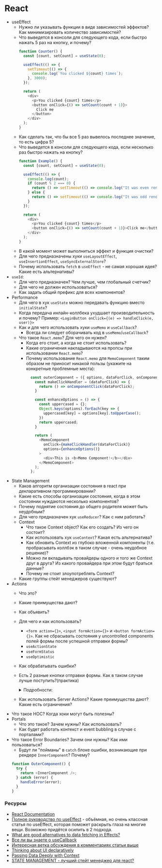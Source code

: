 # React

* useEffect
  * Нужно ли указывать функции в виде зависимостей эффектов? Как минимизировать количество зависимостей?
  * Что выведется в консоли для следующего кода, если быстро нажать 5 раз на кнопку, и почему?
    ```javascript
    function Counter() {
      const [count, setCount] = useState(0);

      useEffect(() => {
        setTimeout(() => {
          console.log(`You clicked ${count} times`);
        }, 3000);
      });

      return (
        <div>
          <p>You clicked {count} times</p>
          <button onClick={() => setCount(count + 1)}>
            Click me
          </button>
        </div>
      );
    }
    ```
  * Как сделать так, что бы все 5 раз вывелось последнее значение, то есть цифра 5?
  * Что выведется в консоли для следующего кода, если несколько раз быстро нажать на кнопку?
    ```javascript
    function Example() {
      const [count, setCount] = useState(0);

      useEffect(() => {
        console.log(count);
        if (count % 2 === 0) {
          return () => setTimeout(() => console.log("It was even render"), 1000);
        } else {
          return () => setTimeout(() => console.log("It was odd render"), 1000);
        }
      });

      return (
        <div>
          <p>You clicked {count} times</p>
          <button onClick={() => setCount(count + 1)}>Click me</button>
        </div>
      );
    }
    ```
  * В какой момент может выполниться эффект и функция очистки?
  * Для чего предназначены хуки `useLayoutEffect`, `useInsertionEffect`, `useSyncExternalStore`?
  * Почему использовать `fetch` в `useEffect` - не самая хорошая идея? Какие есть альтернативы?
* `useId`:
  * Для чего предназначен? Чем лучше, чем глобальный счетчик?
  * Для чего не должен использоваться?
  * Как задать общий префикс для всех компонентов?
* Performance
  * Для чего в хук `useState` можно передавать функцию вместо `initialState`?
  * Когда передача инлайн-коллбека ухудшает производительность и почему? Пример: `<LoginButton onClick={(e) => handleClick(e, user)}>`
  * Как и для чего использовать хуки `useMemo` и `useCallback`? 
    * Всегда ли следует оборачивать код в `useMemo`/`useCallback`?
  * Что такое `React.memo`? Для чего он нужен?
    * Когда его стоит, а когда не стоит использовать?
    * Какие ограничения накладываются на пропсы при использовании `React.memo`?
    * Почему использование `React.memo` для `MemoComponent` таким образом не приносит никакой пользы (укажите на конкретные проблемные места):
      ```javascript
        const outerComponent = ({ options, dataForClick, onComponentClick }) => {
          const makeClickHandler = (dataForClick) => {
            return () => onComponentClick(dataForClick);
          }

          const enhanceOptions = () => {
            const uppercased = {};
            Object.keys(options).forEach(key => {
              uppercased[key] = options[key].toUpperCase();
            })
            return uppercased;
          }

          return (
            <MemoComponent
              onClick={makeClickHandler(dataForClick)}
              options={enhanceOptions()}
            >
              <div>This is <b>Memo Component!</b></div>
            </MemoComponent>
          );
        };
      ```
* State Management
  * Каков алгоритм организации состояния в react при декларативном программировании?
  * Какие есть способы организации состояния, когда в этом состоянии нуждаются несколько компонентов?
  * Почему поднятие состояния до общего родителя может быть неудобным?
  * Для чего предназначен хук `useReducer`? Как с ним работать?
  * Context
    * Что такое Context object? Как его создать? Из чего он состоит?
    * Как использовать хук `useContext`? Какая есть альтернатива?
    * Как обновить Context из глубоко вложенной компоненты (т.е. пробрасывать коллбэк в таком случае - очень неудобное решение)?
    * Можно ли вкладывать провайдеры одного и того же Context друг в друга? Из какого провайдера при этом будут браться данные?
    * Почему не стоит злоупотреблять Context?
  * Какие группы стейт менеджеров существуют?
* Actions
  * Что это?
  * Какие преимущества дают?
  * Как объявить?
  * Для чего и как использовать?
    * `<form action={}>`, `<input formAction={}>` и `<button formAction={}>`. Как не сбрасывать состояния у uncontrolled components полей формы после успешной отправки формы?
    * `useActionState`
    * `useFormStatus`
    * `useOptimistic`
  * Как обрабатывать ошибки?
  * Есть 2 разные кнопки отправки формы. Как в таком случае лучше поступить?(практика)

    <details>
      <summary>Подробности:</summary>

      ```jsx
      function App() {
        return (
          <form>
            <label>
              Name
              <input type="text" />
            </label>
            <button type="submit">Save</button>
            <button type="submit">Delete</button>
          </form>
        );
      }
      ```

    </details>

  * Как использовать Server Actions? Какие преимущества дают? Какие есть ограничения?
* Что такое HOC? Когда хоки могут быть полезны?
* Portals
  * Что это такое? Зачем нужны? Как использовать?
  * Как будет работать контекст и event bubbling в случае с порталами?
* Что такое Error Boundaries? Зачем они нужны? Как ими пользоваться?
  * Будут ли "пойманы" в `catch` блоке ошибки, возникающие при рендере `InnerComponent`? Почему?
  ```javascript
  function OuterComponent() {
    try {
      return <InnerComponent />;
    } catch (error) {
      handleError(error);
    }
  }
  ```

### Ресурсы

* [React Documentation](https://react.dev/learn)
* [Полное руководство по useEffect](https://habr.com/ru/company/ruvds/blog/445276/) - объёмная, но очень классная статья по useEffect, которая поможет раскрыть глаза на многие вещи. Возможно придётся осилить в 2 подхода.
* [What are good alternatives to data fetching in Effects?](https://react.dev/reference/react/useEffect#what-are-good-alternatives-to-data-fetching-in-effects)
* [Все ли вы знаете о useCallback](https://habr.com/ru/post/529950/)
* [Интересная ветка обсуждения в комментариях статьи выше](https://habr.com/ru/post/529950/comments/#comment_22380330)
* [Thinking about UI declaratively](https://react.dev/learn/reacting-to-input-with-state#thinking-about-ui-declaratively)
* [Passing Data Deeply with Context](https://react.dev//learn/passing-data-deeply-with-context)
* [STATE MANAGEMENT - лучший стейт менеджер для react?](https://www.youtube.com/watch?v=AUbWwzez_Dg)
